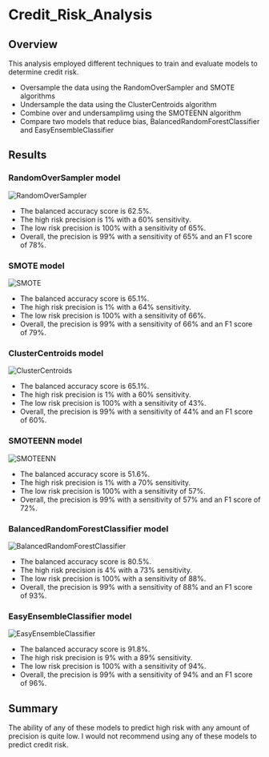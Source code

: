 # Credit_Risk_Analysis

## Overview

This analysis employed different techniques to train and evaluate models to determine credit risk.  

- Oversample the data using the RandomOverSampler and SMOTE algorithms
- Undersample the data using the ClusterCentroids algorithm
- Combine over and undersamplimg using the SMOTEENN algorithm
- Compare two models that reduce bias, BalancedRandomForestClassifier and EasyEnsembleClassifier

## Results

### RandomOverSampler model

![RandomOverSampler](https://user-images.githubusercontent.com/95720986/164986228-3c1c6277-8f5e-44d6-b41a-3b38846ab6e1.png)

- The balanced accuracy score is 62.5%.
- The high risk precision is 1% with a 60% sensitivity.
- The low risk precision is 100% with a sensitivity of 65%.
- Overall, the precision is 99% with a sensitivity of 65% and an F1 score of 78%.

### SMOTE model

![SMOTE](https://user-images.githubusercontent.com/95720986/164986497-26307387-b35c-425e-83f9-b0ee7468660e.png)

- The balanced accuracy score is 65.1%.
- The high risk precision is 1% with a 64% sensitivity.
- The low risk precision is 100% with a sensitivity of 66%.
- Overall, the precision is 99% with a sensitivity of 66% and an F1 score of 79%.

### ClusterCentroids model

![ClusterCentroids](https://user-images.githubusercontent.com/95720986/164986683-efb257e9-fa5c-4bbb-8de5-004653f0c86b.png)

- The balanced accuracy score is 65.1%.
- The high risk precision is 1% with a 60% sensitivity.
- The low risk precision is 100% with a sensitivity of 43%.
- Overall, the precision is 99% with a sensitivity of 44% and an F1 score of 60%.

### SMOTEENN model

![SMOTEENN](https://user-images.githubusercontent.com/95720986/164986856-e5ed967d-bab1-4e60-a916-d3dbc048415a.png)

- The balanced accuracy score is 51.6%.
- The high risk precision is 1% with a 70% sensitivity.
- The low risk precision is 100% with a sensitivity of 57%.
- Overall, the precision is 99% with a sensitivity of 57% and an F1 score of 72%.

### BalancedRandomForestClassifier model

![BalancedRandomForestClassifier](https://user-images.githubusercontent.com/95720986/164986994-6df18720-7b71-420f-9975-83892541c4ae.png)

- The balanced accuracy score is 80.5%.
- The high risk precision is 4% with a 73% sensitivity.
- The low risk precision is 100% with a sensitivity of 88%.
- Overall, the precision is 99% with a sensitivity of 88% and an F1 score of 93%.

### EasyEnsembleClassifier model

![EasyEnsembleClassifier](https://user-images.githubusercontent.com/95720986/164987124-d7d25640-feaa-40f6-93d0-24118530c34a.png)

- The balanced accuracy score is 91.8%.
- The high risk precision is 9% with a 89% sensitivity.
- The low risk precision is 100% with a sensitivity of 94%.
- Overall, the precision is 99% with a sensitivity of 94% and an F1 score of 96%.

## Summary

The ability of any of these models to predict high risk with any amount of precision is quite low.  I would not recommend using any of these models to predict credit risk.
